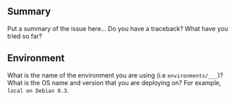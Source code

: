 ## Summary

Put a summary of the issue here... Do you have a traceback? What have you tried so far?

## Environment

What is the name of the environment you are using (i.e `environments/___`)? What is the OS name and version that you are deploying on? For example, `local on Debian 8.3`.
